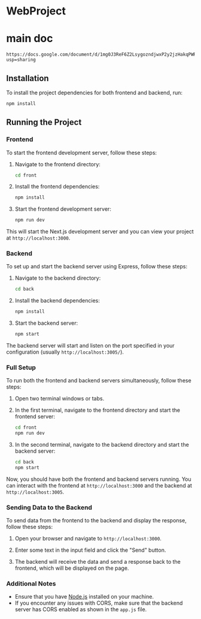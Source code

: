 # WebProject

# main doc
```
https://docs.google.com/document/d/1mg0J3ReF6Z2LsygozndjwxP2y2jzHakqPWRlvfqpqvE/edit?usp=sharing
```

## Installation

To install the project dependencies for both frontend and backend, run:

```bash
npm install
```

## Running the Project

### Frontend

To start the frontend development server, follow these steps:

1. Navigate to the frontend directory:
    ```bash
    cd front
    ```
2. Install the frontend dependencies:
    ```bash
    npm install
    ```

3. Start the frontend development server:
    ```bash
    npm run dev
    ```

This will start the Next.js development server and you can view your project at `http://localhost:3000`.

### Backend

To set up and start the backend server using Express, follow these steps:

1. Navigate to the backend directory:
    ```bash
    cd back
    ```

2. Install the backend dependencies:
    ```bash
    npm install
    ```

3. Start the backend server:
    ```bash
    npm start
    ```

The backend server will start and listen on the port specified in your configuration (usually `http://localhost:3005/`).

### Full Setup

To run both the frontend and backend servers simultaneously, follow these steps:

1. Open two terminal windows or tabs.

2. In the first terminal, navigate to the frontend directory and start the frontend server:
    ```bash
    cd front
    npm run dev
    ```

3. In the second terminal, navigate to the backend directory and start the backend server:
    ```bash
    cd back
    npm start
    ```

Now, you should have both the frontend and backend servers running. You can interact with the frontend at `http://localhost:3000` and the backend at `http://localhost:3005`.

### Sending Data to the Backend

To send data from the frontend to the backend and display the response, follow these steps:

1. Open your browser and navigate to `http://localhost:3000`.

2. Enter some text in the input field and click the "Send" button.

3. The backend will receive the data and send a response back to the frontend, which will be displayed on the page.

### Additional Notes

- Ensure that you have [Node.js](https://nodejs.org/) installed on your machine.
- If you encounter any issues with CORS, make sure that the backend server has CORS enabled as shown in the `app.js` file.
